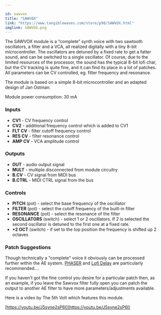 ```yaml
---

id: sawvox
title: "SAWVOX"
link: "https://www.tangiblewaves.com/store/p98/SAWVOX.html"
imglink: SAWVOX.png
---
```





The SAWVOX module is a “complete” synth voice with two sawtooth oscillators, a filter and a VCA, all realized digitally with a tiny 8-bit microcontroller. The oscillators are detuned by a fixed rate to get a fatter sound, and can be switched to a single oscillator. Of course, due to the limited resources of the processor, the sound has the typical 8-bit lofi char, but the CV tracking is quite fine, and it can find its place in a lot of patches. All parameters can be CV controlled, eg. filter frequency and resonance.

The module is based on a simple 8-bit microcontroller and an adapted design of Jan Ostman.

Module power consumption: 30 mA

### Inputs

*   **CV1** - CV frequency control
*   **CV2** - additional frequency control which is added to CV1
*   **FLT CV** - filter cutoff frequency control
*   **RES CV** - filter resonance control
*   **AMP CV** - VCA amplitude control

### Outputs

*   **OUT** - audio output signal
*   **MULT** - multiple disconnected from module circuitry
*   **B.CV** - CV signal from MIDI bus
*   **B.CTRL** - MIDI CTRL signal from the bus

### Controls

*   **PITCH** (pot) - select the base frequency of the oscillator
*   **FILTER** (pot) - select the cutoff frequency of the built-in filter
*   **RESONANCE** (pot) - select the resonance of the filter
*   **OSCILLATORS** (switch) - select 1 or 2 oscillators. If 2 is selected the second oscillator is detuned to the first one at a fixed rate.
*   **+2 OCT** (switch) - if set to the top position the frequency is shifted up 2 octaves

### Patch Suggestions

Though technically a "complete" voice it obviously can be processed further within the AE system. [PHASER](https://wiki.aemodular.com/pmwiki.php/AeManual/PHASER) and [Lofi Delay](https://wiki.aemodular.com/pmwiki.php/AeManual/DELAY) are particularly recommended....

If you haven't got the fine control you desire for a particular patch then, as an example, if you leave the Sawvox filter fully open you can patch the output to another AE filter to have more parameters/adjustments available.

Here is a video by The 5th Volt which features this module.

[https://youtu.be/J5syne2sP6I](https://youtu.be/J5syne2sP6I)





